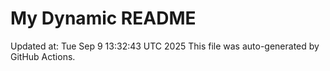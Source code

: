 # My Dynamic README
Updated at: Tue Sep  9 13:32:43 UTC 2025
This file was auto-generated by GitHub Actions.
